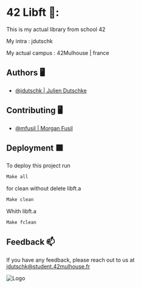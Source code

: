 # 42 Libft  🍺:

This is my actual library from school 42 

My intra : jdutschk

My actual campus : 42Mulhouse | france 

## Authors 🖥️

- [@jdutschk | Julien Dutschke](https://github.com/Tolkgrim)

## Contributing 🖥️
- [@mfusil | Morgan Fusil](https://github.com/MiyukiMizore)

## Deployment 🟩
To deploy this project run 
```bash
Make all
```
for clean without delete libft.a
```bash
Make clean
```
Whith libft.a 
```bash
Make fclean
```

## Feedback 📫
If you have any feedback, please reach out to us at jdutschk@student.42mulhouse.fr 

![Logo](https://www.42mulhouse.fr/static/images/logo-white.png)
